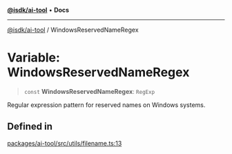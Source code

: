 [**@isdk/ai-tool**](../README.md) • **Docs**

***

[@isdk/ai-tool](../globals.md) / WindowsReservedNameRegex

# Variable: WindowsReservedNameRegex

> `const` **WindowsReservedNameRegex**: `RegExp`

Regular expression pattern for reserved names on Windows systems.

## Defined in

[packages/ai-tool/src/utils/filename.ts:13](https://github.com/isdk/ai-tool.js/blob/5f9f0083c734722103ff5468e424b48c212a55f0/src/utils/filename.ts#L13)

